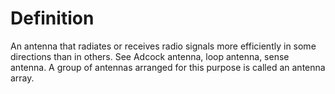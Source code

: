 # Definition

An antenna that radiates or receives radio signals more efficiently in
some directions than in others. See Adcock antenna, loop antenna, sense
antenna. A group of antennas arranged for this purpose is called an
antenna array.
